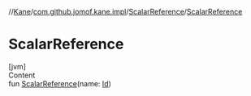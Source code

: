 //[Kane](../../index.md)/[com.github.jomof.kane.impl](../index.md)/[ScalarReference](index.md)/[ScalarReference](-scalar-reference.md)



# ScalarReference  
[jvm]  
Content  
fun [ScalarReference](-scalar-reference.md)(name: [Id](../index.md#%5Bcom.github.jomof.kane.impl%2FId%2F%2F%2FPointingToDeclaration%2F%5D%2FClasslikes%2F2690868))  



